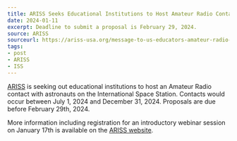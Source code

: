 ```yaml
---
title: ARISS Seeks Educational Institutions to Host Amateur Radio Contact with ISS
date: 2024-01-11
excerpt: Deadline to submit a proposal is February 29, 2024.
source: ARISS
sourceurl: https://ariss-usa.org/message-to-us-educators-amateur-radio-on-the-international-space-station-contact-opportunity-6/
tags:
- post
- ARISS
- ISS
---
```

[ARISS](https://ariss-usa.org/) is seeking out educational institutions to host an Amateur Radio contact with astronauts on the International Space Station. Contacts would occur between July 1, 2024 and December 31, 2024. Proposals are due before February 29th, 2024.

More information including registration for an introductory webinar session on January 17th is available on the [ARISS website](https://ariss-usa.org/message-to-us-educators-amateur-radio-on-the-international-space-station-contact-opportunity-6/).